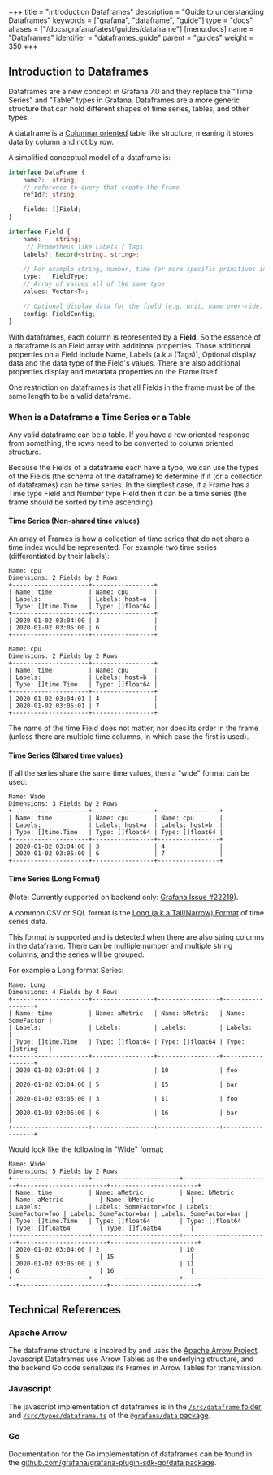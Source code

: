 +++
title = "Introduction Dataframes"
description = "Guide to understanding Dataframes"
keywords = ["grafana", "dataframe", "guide"]
type = "docs"
aliases = ["/docs/grafana/latest/guides/dataframe"]
[menu.docs]
name = "Dataframes"
identifier = "dataframes_guide"
parent = "guides"
weight = 350
+++

## Introduction to Dataframes

Dataframes are a new concept in Grafana 7.0 and they replace the "Time Series" and "Table" types in Grafana. Dataframes are a more generic structure that can hold different shapes of time series, tables, and other types.

A dataframe is a [Columnar oriented](https://en.wikipedia.org/wiki/Column-oriented_DBMS) table like structure, meaning it stores data by column and not by row.

A simplified conceptual model of a dataframe is:

```ts
interface DataFrame {
    name?:  string;
    // reference to query that create the frame
    refId?: string;

    fields: []Field;
}
```

```ts
interface Field {
    name:    string;
     // Prometheus like Labels / Tags
    labels?: Record<string, string>;

    // For example string, number, time (or more specific primitives in the backend)
    type:   FieldType;
    // Array of values all of the same type
    values: Vector<T>;

    // Optional display data for the field (e.g. unit, name over-ride, etc)
    config: FieldConfig;
}
```

With dataframes, each column is represented by a **Field**. So the essence of a dataframe is an Field array with additional properties. Those additional properties on a Field include Name, Labels (a.k.a (Tags)), Optional display data and the data type of the Field's values. There are also additional properties display and metadata properties on the Frame itself.

One restriction on dataframes is that all Fields in the frame must be of the same length to be a valid dataframe.

### When is a Dataframe a Time Series or a Table

Any valid dataframe can be a table. If you have a row oriented response from something, the rows need to be converted to column oriented structure.

Because the Fields of a dataframe each have a type, we can use the types of the Fields (the schema of the dataframe) to determine if it (or a collection of dataframes) can be time series. In the simplest case, if a Frame has a Time type Field and Number type Field then it can be a time series (the frame should be sorted by time ascending).

#### Time Series (Non-shared time values)

An array of Frames is how a collection of time series that do not share a time index would be represented. For example two time series (differentiated by their labels):

```text
Name: cpu
Dimensions: 2 Fields by 2 Rows
+---------------------+-----------------+
| Name: time          | Name: cpu       |
| Labels:             | Labels: host=a  |
| Type: []time.Time   | Type: []float64 |
+---------------------+-----------------+
| 2020-01-02 03:04:00 | 3               |
| 2020-01-02 03:05:00 | 6               |
+---------------------+-----------------+

Name: cpu
Dimensions: 2 Fields by 2 Rows
+---------------------+-----------------+
| Name: time          | Name: cpu       |
| Labels:             | Labels: host=b  |
| Type: []time.Time   | Type: []float64 |
+---------------------+-----------------+
| 2020-01-02 03:04:01 | 4               |
| 2020-01-02 03:05:01 | 7               |
+---------------------+-----------------+
```

The name of the time Field does not matter, nor does its order in the frame (unless there are multiple time columns, in which case the first is used).

#### Time Series (Shared time values)

If all the series share the same time values, then a "wide" format can be used:

```text
Name: Wide
Dimensions: 3 Fields by 2 Rows
+---------------------+-----------------+-----------------+
| Name: time          | Name: cpu       | Name: cpu       |
| Labels:             | Labels: host=a  | Labels: host=b  |
| Type: []time.Time   | Type: []float64 | Type: []float64 |
+---------------------+-----------------+-----------------+
| 2020-01-02 03:04:00 | 3               | 4               |
| 2020-01-02 03:05:00 | 6               | 7               |
+---------------------+-----------------+-----------------+
```

#### Time Series (Long Format)

(Note: Currently supported on backend only: [Grafana Issue #22219](https://github.com/grafana/grafana/issues/22219)).

A common CSV or SQL format is the [Long (a.k.a Tall/Narrow) Format](https://en.wikipedia.org/wiki/Wide_and_narrow_data) of time series data.

This format is supported and is detected when there are also string columns in the dataframe. There can be multiple number and multiple string columns, and the series will be grouped.

For example a Long format Series:

```text
Name: Long
Dimensions: 4 Fields by 4 Rows
+---------------------+-----------------+-----------------+------------------+
| Name: time          | Name: aMetric   | Name: bMetric   | Name: SomeFactor |
| Labels:             | Labels:         | Labels:         | Labels:          |
| Type: []time.Time   | Type: []float64 | Type: []float64 | Type: []string   |
+---------------------+-----------------+-----------------+------------------+
| 2020-01-02 03:04:00 | 2               | 10              | foo              |
| 2020-01-02 03:04:00 | 5               | 15              | bar              |
| 2020-01-02 03:05:00 | 3               | 11              | foo              |
| 2020-01-02 03:05:00 | 6               | 16              | bar              |
+---------------------+-----------------+-----------------+------------------+
```

Would look like the following in "Wide" format:

```text
Name: Wide
Dimensions: 5 Fields by 2 Rows
+---------------------+------------------------+------------------------+------------------------+------------------------+
| Name: time          | Name: aMetric          | Name: bMetric          | Name: aMetric          | Name: bMetric          |
| Labels:             | Labels: SomeFactor=foo | Labels: SomeFactor=foo | Labels: SomeFactor=bar | Labels: SomeFactor=bar |
| Type: []time.Time   | Type: []float64        | Type: []float64        | Type: []float64        | Type: []float64        |
+---------------------+------------------------+------------------------+------------------------+------------------------+
| 2020-01-02 03:04:00 | 2                      | 10                     | 5                      | 15                     |
| 2020-01-02 03:05:00 | 3                      | 11                     | 6                      | 16                     |
+---------------------+------------------------+------------------------+------------------------+------------------------+
```

## Technical References

### Apache Arrow

The dataframe structure is inspired by and uses the [Apache Arrow Project](https://arrow.apache.org/). Javascript Dataframes use Arrow Tables as the underlying structure, and the backend Go code serializes its Frames in Arrow Tables for transmission.

### Javascript

The javascript implementation of dataframes is in the [`/src/dataframe` folder](https://github.com/grafana/grafana/tree/master/packages/grafana-data/src/dataframe) and [`/src/types/dataframe.ts`](https://github.com/grafana/grafana/blob/master/packages/grafana-data/src/types/dataFrame.ts) of the [`@grafana/data` package](https://github.com/grafana/grafana/tree/master/packages/grafana-data).

### Go

Documentation for the Go implementation of dataframes can be found in the [github.com/grafana/grafana-plugin-sdk-go/data package](https://pkg.go.dev/github.com/grafana/grafana-plugin-sdk-go/data?tab=doc).
